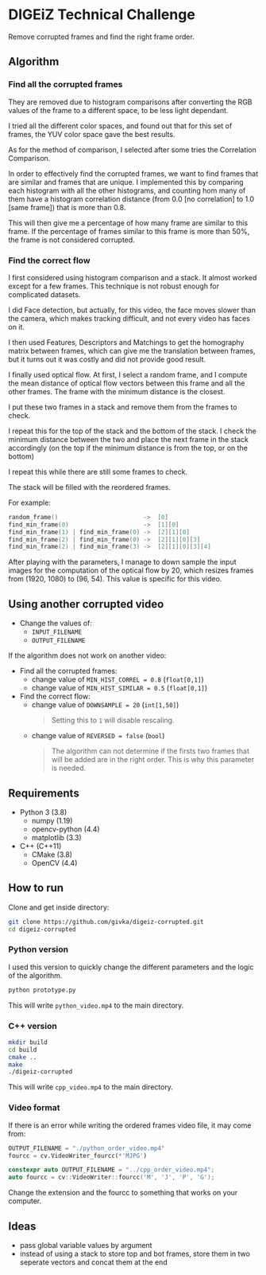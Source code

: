 # DIGEiZ Technical Challenge
Remove corrupted frames and find the right frame order.

## Algorithm

### Find all the corrupted frames

They are removed due to histogram comparisons after converting the RGB values of the frame to a different space, to be less light dependant. 

I tried all the different color spaces, and found out that for this set of frames, the YUV color space gave the best results.

As for the method of comparison, I selected after some tries the Correlation Comparison.

In order to effectively find the corrupted frames, we want to find frames that are similar and frames that are unique.
I implemented this by comparing each histogram with all the other histograms, and counting hom many of them have a histogram correlation distance (from 0.0 [no correlation] to 1.0 [same frame]) that is more than 0.8. 

This will then give me a percentage of how many frame are similar to this frame. If the percentage of frames similar to this frame is more than 50%, the frame is not considered corrupted.

### Find the correct flow
I first considered using histogram comparison and a stack. It almost worked except for a few frames. This technique is not robust enough for complicated datasets.

I did Face detection, but actually, for this video, the face  moves slower than the camera, which makes tracking difficult, and not every video has faces on it.

I then used Features, Descriptors and Matchings to get the homography matrix between frames, which can give me the translation between frames, but it turns out it was costly and did not provide good result.

I finally used optical flow. At first, I select a random frame, and I compute the mean distance of optical flow vectors between this frame and all the other frames. The frame with the minimum distance is the closest.

I put these two frames in a stack and remove them from the frames to check.

I repeat this for the top of the stack and the bottom of the stack.
I check the minimum distance between the two and place the next frame in the stack accordingly (on the top if the minimum distance is from the top, or on the bottom)

I repeat this while there are still some frames to check.

The stack will be filled with the reordered frames.

For example:
```cpp
random_frame()                        ->  [0]
find_min_frame(0)                     ->  [1][0]
find_min_frame(1) | find_min_frame(0) ->  [2][1][0]
find_min_frame(2) | find_min_frame(0) ->  [2][1][0][3] 
find_min_frame(2) | find_min_frame(3) ->  [2][1][0][3][4]
```
After playing with the parameters, I manage to down sample the input images for the computation of the optical flow by 20, which resizes frames from (1920, 1080) to (96, 54). This value is specific for this video.

## Using another corrupted video
- Change the values of:
  - `INPUT_FILENAME`
  - `OUTPUT_FILENAME`

If the algorithm does not work on another video:
- Find all the corrupted frames:
  - change value of `MIN_HIST_CORREL = 0.8`  (`float[0,1]`)
  - change value of `MIN_HIST_SIMILAR = 0.5` (`float[0,1]`)
- Find the correct flow:
  - change value of `DOWNSAMPLE = 20` (`int[1,50]`)
    > Setting this to `1` will disable rescaling.
  - change value of `REVERSED = false` (`bool`)
    > The algorithm can not determine if the firsts two frames that will be added are in the right order. This is why this parameter is needed.

## Requirements
- Python 3 (3.8)
    - numpy (1.19)
    - opencv-python (4.4)
    - matplotlib (3.3)
- C++ (C++11)
  - CMake (3.8)
  - OpenCV (4.4)


## How to run
Clone and get inside directory:
```bash
git clone https://github.com/givka/digeiz-corrupted.git
cd digeiz-corrupted
```

### Python version
I used this version to quickly change the different parameters and the logic of the algorithm.

```bash
python prototype.py
```
This will write `python_video.mp4` to the main directory.
### C++ version
```bash
mkdir build
cd build
cmake ..
make
./digeiz-corrupted
```
This will write `cpp_video.mp4` to the main directory.

### Video format
If there is an error while writing the ordered frames video file, it may come from:
```py
OUTPUT_FILENAME = "./python_order_video.mp4"
fourcc = cv.VideoWriter_fourcc(*'MJPG')
```
```cpp
constexpr auto OUTPUT_FILENAME = "../cpp_order_video.mp4";
auto fourcc = cv::VideoWriter::fourcc('M', 'J', 'P', 'G');
```
Change the extension and the fourcc to something that works on your computer.

## Ideas
- pass global variable values by argument
- instead of using a stack to store top and bot frames, store them in two seperate vectors and concat them at the end